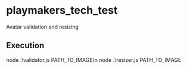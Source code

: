 # playmakers_tech_test
Avatar validation and resizing

## Execution

node .\validator.js PATH_TO_IMAGE\n
node .\resizer.js PATH_TO_IMAGE
